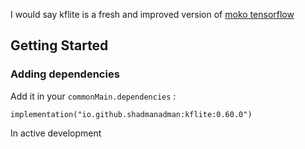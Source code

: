I would say kflite is a fresh and improved version of  [moko tensorflow](https://github.com/icerockdev/moko-tensorflow)

## Getting Started
### Adding dependencies
Add it in your `commonMain.dependencies` :

  ```
  implementation("io.github.shadmanadman:kflite:0.60.0")
  ```

In active development
